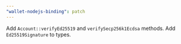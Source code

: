 ```yaml
---
"wallet-nodejs-binding": patch
---
```


Add `Account::verifyEd25519` and `verifySecp256k1Ecdsa` methods. Add `Ed25519Signature` to types.
